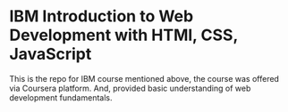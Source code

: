 # IBM Introduction to Web Development with HTMl, CSS, JavaScript

This is the repo for IBM course mentioned above, the course was offered via Coursera platform. And, provided basic understanding of web development fundamentals.
